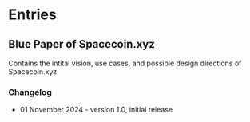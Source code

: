 # Entries
## Blue Paper of Spacecoin.xyz
Contains the intital vision, use cases, and possible design directions of Spacecoin.xyz
### Changelog
- 01 November 2024 - version 1.0, initial release
